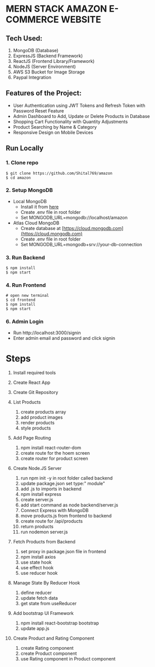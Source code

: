 # MERN STACK AMAZON E-COMMERCE WEBSITE

## Tech Used:

1. MongoDB (Database)
2. ExpressJS (Backend Framework)
3. ReactJS (Frontend Library/Framework)
4. NodeJS (Server Environment)
5. AWS S3 Bucket for Image Storage
6. Paypal Integration

## Features of the Project:

- User Authentication using JWT Tokens and Refresh Token with Password Reset Feature
- Admin Dashboard to Add, Update or Delete Products in Database
- Shopping Cart Functionality with Quantity Adjustments
- Product Searching by Name & Category
- Responsive Design on Mobile Devices

## Run Locally

### 1. Clone repo

```
$ git clone https://github.com/Shital769/amazon
$ cd amazon
```

### 2. Setup MongoDB

- Local MongoDB
  - Install it from [here](https://www.mongodb.com/try/download/community)
  - Create .env file in root folder
  - Set MONGODB_URL=mongodb://localhost/amazon
- Atlas Cloud MongoDB
  - Create database at [https://cloud.mongodb.com](https://cloud.mongodb.com)
  - Create .env file in root folder
  - Set MONGODB_URL=mongodb+srv://your-db-connection

### 3. Run Backend

```
$ npm install
$ npm start
```

### 4. Run Frontend

```
# open new terminal
$ cd frontend
$ npm install
$ npm start
```

### 6. Admin Login

- Run http://localhost:3000/signin
- Enter admin email and password and click signin

# Steps

1. Install required tools
2. Create React App
3. Create Git Repository
4. List Products
   1. create products array
   2. add product images
   3. render products
   4. style products
5. Add Page Routing

   1. npm install react-router-dom
   2. create route for the hoem screen
   3. create router for product screen

6. Create Node.JS Server

   1. run npm init -y in root folder called backend
   2. update package.json set type:" module"
   3. add .js to imports in backend
   4. npm install express
   5. create server.js
   6. add start command as node backend/server.js
   7. Connect Express with MongoDB
   8. move products.js from frontend to backend
   9. create route for /api/products
   10. return products
   11. run nodemon server.js

7. Fetch Products from Backend

   1. set proxy in package.json file in frontend
   2. npm install axios
   3. use state hook
   4. use effect hook
   5. use reducer hook

8. Manage State By Reducer Hook

   1. define reducer
   2. update fetch data
   3. get state from useReducer

9. Add bootstrap UI Framework

   1. npm install react-bootstrap bootstrap
   2. update app.js

10. Create Product and Rating Component
    1. create Rating component
    2. create Product component
    3. use Rating component in Product component
